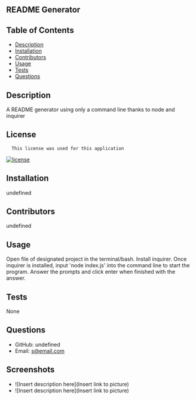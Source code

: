 ## README Generator


## Table of Contents
- [Description](#description)
- [Installation](#installation)
- [Contributors](#contributors)
- [Usage](#usage)
- [Tests](#tests)
- [Questions](#questions)
## Description
A README generator using only a command line thanks to node and inquirer
## License
      This license was used for this application

[![license](https://img.shields.io/badge/license-undefined-blue.svg)](https://shields.io/)
## Installation
undefined
## Contributors
undefined
## Usage
Open file of designated project in the terminal/bash. Install inquirer. Once inquirer is installed, input 'node index.js' into the command line to start the program. Answer the prompts and click enter when finished with the answer.
## Tests
None
## Questions
- GitHub: undefined
- Email: s@email.com

## Screenshots
- ![Insert description here](Insert link to picture)
- ![Insert description here](Insert link to picture)

